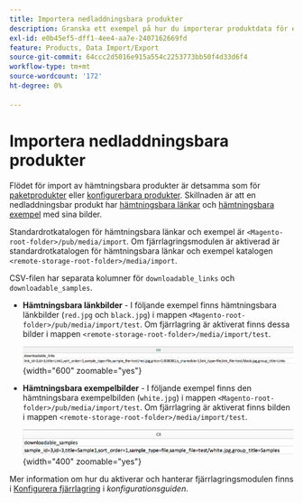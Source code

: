 ```yaml
---
title: Importera nedladdningsbara produkter
description: Granska ett exempel på hur du importerar produktdata för en nedladdningsbar produkt.
exl-id: e0b45ef5-dff1-4ee4-aa7e-2407162669fd
feature: Products, Data Import/Export
source-git-commit: 64ccc2d5016e915a554c2253773bb50f4d33d6f4
workflow-type: tm+mt
source-wordcount: '172'
ht-degree: 0%

---
```


# Importera nedladdningsbara produkter

Flödet för import av hämtningsbara produkter är detsamma som för [paketprodukter](data-transfer-bundle-products.md) eller [konfigurerbara produkter](data-transfer-configurable-products.md). Skillnaden är att en nedladdningsbar produkt har [hämtningsbara länkar](../catalog/product-create-downloadable.md) och [hämtningsbara exempel](../catalog/product-create-downloadable.md) med sina bilder.

Standardrotkatalogen för hämtningsbara länkar och exempel är `<Magento-root-folder>/pub/media/import`. Om fjärrlagringsmodulen är aktiverad är standardrotkatalogen för hämtningsbara länkar och exempel katalogen `<remote-storage-root-folder>/media/import`.

CSV-filen har separata kolumner för `downloadable_links` och `downloadable_samples`.

- **Hämtningsbara länkbilder** - I följande exempel finns hämtningsbara länkbilder (`red.jpg` och `black.jpg`) i mappen `<Magento-root-folder>/pub/media/import/test`. Om fjärrlagring är aktiverat finns dessa bilder i mappen `<remote-storage-root-folder>/media/import/test`.

  ![Exempeldata - hämtningsbar produkt med hämtningsbara länkar](./assets/data-import-downloadable-links.png){width="600" zoomable="yes"}

- **Hämtningsbara exempelbilder** - I följande exempel finns den hämtningsbara exempelbilden (`white.jpg`) i mappen `<Magento-root-folder>/pub/media/import/test`. Om fjärrlagring är aktiverat finns bilden i mappen `<remote-storage-root-folder>/media/import/test`.

  ![Exempeldata - hämtningsbar produkt med hämtningsbara exempel](./assets/data-import-downloadable-samples.png){width="400" zoomable="yes"}

Mer information om hur du aktiverar och hanterar fjärrlagringsmodulen finns i [Konfigurera fjärrlagring](https://experienceleague.adobe.com/docs/commerce-operations/configuration-guide/storage/remote-storage/remote-storage.html?lang=sv-SE) i _konfigurationsguiden_.
